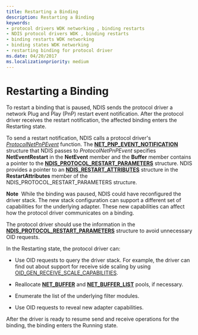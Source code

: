 ```yaml
---
title: Restarting a Binding
description: Restarting a Binding
keywords:
- protocol drivers WDK networking , binding restarts
- NDIS protocol drivers WDK , binding restarts
- binding restarts WDK networking
- binding states WDK networking
- restarting binding for protocol driver
ms.date: 04/20/2017
ms.localizationpriority: medium
---
```


# Restarting a Binding





To restart a binding that is paused, NDIS sends the protocol driver a network Plug and Play (PnP) restart event notification. After the protocol driver receives the restart notification, the affected binding enters the Restarting state.

To send a restart notification, NDIS calls a protocol driver's [*ProtocolNetPnPEvent*](/windows-hardware/drivers/ddi/ndis/nc-ndis-protocol_net_pnp_event) function. The [**NET\_PNP\_EVENT\_NOTIFICATION**](/windows-hardware/drivers/ddi/ndis/ns-ndis-_net_pnp_event_notification) structure that NDIS passes to *ProtocolNetPnPEvent* specifies **NetEventRestart** in the **NetEvent** member and the **Buffer** member contains a pointer to the [**NDIS\_PROTOCOL\_RESTART\_PARAMETERS**](/windows-hardware/drivers/ddi/ndis/ns-ndis-_ndis_protocol_restart_parameters) structure. NDIS provides a pointer to an [**NDIS\_RESTART\_ATTRIBUTES**](/windows-hardware/drivers/ddi/ndis/ns-ndis-_ndis_restart_attributes) structure in the **RestartAttributes** member of the NDIS\_PROTOCOL\_RESTART\_PARAMETERS structure.

**Note**  While the binding was paused, NDIS could have reconfigured the driver stack. The new stack configuration can support a different set of capabilities for the underlying adapter. These new capabilities can affect how the protocol driver communicates on a binding.

 

The protocol driver should use the information in the [**NDIS\_PROTOCOL\_RESTART\_PARAMETERS**](/windows-hardware/drivers/ddi/ndis/ns-ndis-_ndis_protocol_restart_parameters) structure to avoid unnecessary OID requests.

In the Restarting state, the protocol driver can:

-   Use OID requests to query the driver stack. For example, the driver can find out about support for receive side scaling by using [OID\_GEN\_RECEIVE\_SCALE\_CAPABILITIES](./oid-gen-receive-scale-capabilities.md).

-   Reallocate [**NET\_BUFFER**](/windows-hardware/drivers/ddi/ndis/ns-ndis-_net_buffer) and [**NET\_BUFFER\_LIST**](/windows-hardware/drivers/ddi/nbl/ns-nbl-net_buffer_list) pools, if necessary.

-   Enumerate the list of the underlying filter modules.

-   Use OID requests to reveal new adapter capabilities.

After the driver is ready to resume send and receive operations for the binding, the binding enters the Running state.

 


